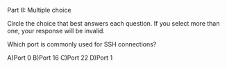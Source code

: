 Part II: Multiple choice

Circle the choice that best answers each question. If you select more than one, your response will be invalid.

Which port is commonly used for SSH connections?

A)Port 0
B)Port 16
C)Port 22
D)Port 1
